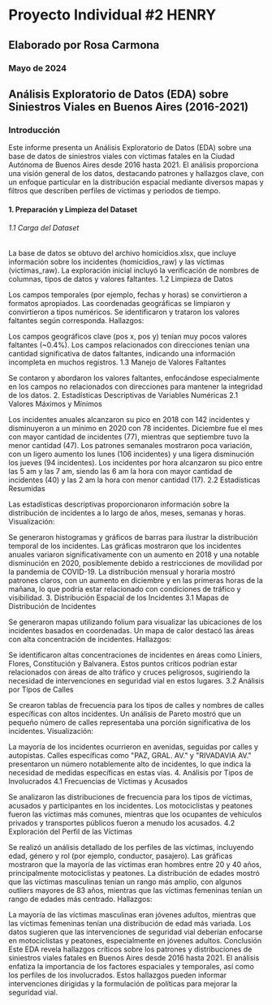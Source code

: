 
# Proyecto Individual #2 HENRY
## Elaborado por Rosa Carmona
### Mayo de 2024

## Análisis Exploratorio de Datos (EDA) sobre Siniestros Viales en Buenos Aires (2016-2021)
### Introducción
Este informe presenta un Análisis Exploratorio de Datos (EDA) sobre una base de datos de siniestros viales con víctimas fatales en la Ciudad Autónoma de Buenos Aires desde 2016 hasta 2021. El análisis proporciona una visión general de los datos, destacando patrones y hallazgos clave, con un enfoque particular en la distribución espacial mediante diversos mapas y filtros que describen perfiles de víctimas y periodos de tiempo. 

#### 1. Preparación y Limpieza del Dataset
###### 1.1 Carga del Dataset

La base de datos se obtuvo del archivo homicidios.xlsx, que incluye información sobre los incidentes (homicidios_raw) y las víctimas (victimas_raw).
La exploración inicial incluyó la verificación de nombres de columnas, tipos de datos y valores faltantes.
1.2 Limpieza de Datos

Los campos temporales (por ejemplo, fechas y horas) se convirtieron a formatos apropiados.
Las coordenadas geográficas se limpiaron y convirtieron a tipos numéricos.
Se identificaron y trataron los valores faltantes según corresponda.
Hallazgos:

Los campos geográficos clave (pos x, pos y) tenían muy pocos valores faltantes (~0.4%).
Los campos relacionados con direcciones tenían una cantidad significativa de datos faltantes, indicando una información incompleta en muchos registros.
1.3 Manejo de Valores Faltantes

Se contaron y abordaron los valores faltantes, enfocándose especialmente en los campos no relacionados con direcciones para mantener la integridad de los datos.
2. Estadísticas Descriptivas de Variables Numéricas
2.1 Valores Máximos y Mínimos

Los incidentes anuales alcanzaron su pico en 2018 con 142 incidentes y disminuyeron a un mínimo en 2020 con 78 incidentes.
Diciembre fue el mes con mayor cantidad de incidentes (77), mientras que septiembre tuvo la menor cantidad (47).
Los patrones semanales mostraron poca variación, con un ligero aumento los lunes (106 incidentes) y una ligera disminución los jueves (94 incidentes).
Los incidentes por hora alcanzaron su pico entre las 5 am y las 7 am, siendo las 6 am la hora con mayor cantidad de incidentes (40) y las 2 am la hora con menor cantidad (17).
2.2 Estadísticas Resumidas

Las estadísticas descriptivas proporcionaron información sobre la distribución de incidentes a lo largo de años, meses, semanas y horas.
Visualización:

Se generaron histogramas y gráficos de barras para ilustrar la distribución temporal de los incidentes.
Las gráficas mostraron que los incidentes anuales variaron significativamente con un aumento en 2018 y una notable disminución en 2020, posiblemente debido a restricciones de movilidad por la pandemia de COVID-19.
La distribución mensual y horaria mostró patrones claros, con un aumento en diciembre y en las primeras horas de la mañana, lo que podría estar relacionado con condiciones de tráfico y visibilidad.
3. Distribución Espacial de los Incidentes
3.1 Mapas de Distribución de Incidentes

Se generaron mapas utilizando folium para visualizar las ubicaciones de los incidentes basados en coordenadas.
Un mapa de calor destacó las áreas con alta concentración de incidentes.
Hallazgos:

Se identificaron altas concentraciones de incidentes en áreas como Liniers, Flores, Constitución y Balvanera.
Estos puntos críticos podrían estar relacionados con áreas de alto tráfico y cruces peligrosos, sugiriendo la necesidad de intervenciones en seguridad vial en estos lugares.
3.2 Análisis por Tipos de Calles

Se crearon tablas de frecuencia para los tipos de calles y nombres de calles específicas con altos incidentes.
Un análisis de Pareto mostró que un pequeño número de calles representaba una porción significativa de los incidentes.
Visualización:

La mayoría de los incidentes ocurrieron en avenidas, seguidas por calles y autopistas.
Calles específicas como "PAZ, GRAL. AV." y "RIVADAVIA AV." presentaron un número notablemente alto de incidentes, lo que indica la necesidad de medidas específicas en estas vías.
4. Análisis por Tipos de Involucrados
4.1 Frecuencias de Víctimas y Acusados

Se analizaron las distribuciones de frecuencia para los tipos de víctimas, acusados y participantes en los incidentes.
Los motociclistas y peatones fueron las víctimas más comunes, mientras que los ocupantes de vehículos privados y transportes públicos fueron a menudo los acusados.
4.2 Exploración del Perfil de las Víctimas

Se realizó un análisis detallado de los perfiles de las víctimas, incluyendo edad, género y rol (por ejemplo, conductor, pasajero).
Las gráficas mostraron que la mayoría de las víctimas eran hombres entre 20 y 40 años, principalmente motociclistas y peatones.
La distribución de edades mostró que las víctimas masculinas tenían un rango más amplio, con algunos outliers mayores de 83 años, mientras que las víctimas femeninas tenían un rango de edades más centrado.
Hallazgos:

La mayoría de las víctimas masculinas eran jóvenes adultos, mientras que las víctimas femeninas tenían una distribución de edad más variada.
Los datos sugieren que las intervenciones de seguridad vial deberían enfocarse en motociclistas y peatones, especialmente en jóvenes adultos.
Conclusión
Este EDA revela hallazgos críticos sobre los patrones y distribuciones de siniestros viales fatales en Buenos Aires desde 2016 hasta 2021. El análisis enfatiza la importancia de los factores espaciales y temporales, así como los perfiles de los involucrados. Estos hallazgos pueden informar intervenciones dirigidas y la formulación de políticas para mejorar la seguridad vial.
